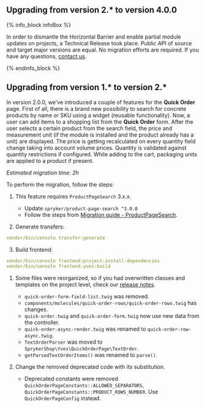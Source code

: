 

## Upgrading from version 2.* to version 4.0.0

{% info_block infoBox %}

In order to dismantle the Horizontal Barrier and enable partial module updates on projects, a Technical Release took place. Public API of source and target major versions are equal. No migration efforts are required. If you have any questions, [contact us](https://spryker.com/en/support/).

{% endinfo_block %}

## Upgrading from version 1.* to version 2.*

In version 2.0.0, we've introduced a couple of features for the **Quick Order** page.
First of all, there is a brand new possibility to search for concrete products by name or SKU using a widget (reusable functionality). Now, a user can add items to a shopping list from the **Quick Order** form. After the user selects a certain product from the search field, the price and measurement unit (if the module is installed and the product already has a unit) are displayed. The price is getting recalculated on every quantity field change taking into account volume prices. Quantity is validated against quantity restrictions if configured. While adding to the cart, packaging units are applied to a product if present.

*Estimated migration time: 2h*

To perform the migration, follow the steps:

1. This feature requires `ProductPageSearch` 3.x.x.

    * Update `spryker/product-page-search ^3.0.0`
    * Follow the steps from  [Migration guide - ProductPageSearch](/docs/pbc/all/search/{{site.version}}/install-and-upgrade/upgrade-modules/upgrade-the-productpagesearch-module.html).

2. Generate transfers:

```yaml
vendor/bin/console transfer:generate
```

3. Build frontend:

```yaml
vendor/bin/console frontend:project:install-dependencies  
vendor/bin/console frontend:yves:build
```

1. Some files were reorganized, so if you had overwritten classes and templates on the project level, check our [release notes](https://github.com/spryker-shop/quick-order-page/releases).

   * `quick-order-form-field-list.twig` was removed.
   * `components/molecules/quick-order-rows/quick-order-rows.twig` has changes.
   * `quick-order.twig` and `quick-order-form.twig` now use new data from the controller.
   * `quick-order-async-render.twig` was renamed to `quick-order-row-async.twig`.
   * `TextOrderParser` was moved to `SprykerShop\Yves\QuickOrderPage\TextOrder`.
   * `getParsedTextOrderItems()` was renamed to `parse()`.

2. Change the removed deprecated code with its substitution.

   * Deprecated constants were removed `QuickOrderPageConstants::ALLOWED_SEPARATORS`, `QuickOrderPageConstants::PRODUCT_ROWS_NUMBER`. Use `QuickOrderPageConfig` instead.
